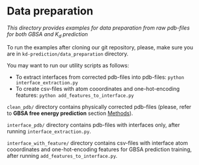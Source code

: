 # Data preparation
_This directory provides examples for data preparation from raw pdb-files for both GBSA and $`K_d`$ prediction_

To run the examples after cloning our git repository, please, make sure you are in `kd-prediction/data_preparation` directory.

You may want to run our utility scripts as follows:
- To extract interfaces from corrected pdb-files into pdb-files: `python interface_extraction.py`
- To create csv-files with atom cooordinates and one-hot-encoding features: `python add_features_to_interface.py`

`clean_pdb/` directory contains physically corrected pdb-files (please, refer to **GBSA free energy prediction** section [Methods](https://github.com/Chicky-Picky/kd-prediction/#methods)).

`interface_pdb/` directory contains pdb-files with interfaces only, after running `interface_extraction.py`.

`interface_with_feature/` directory contains csv-files with interface atom cooordinates and one-hot-encoding features for GBSA prediction training, after running `add_features_to_interface.py`.
